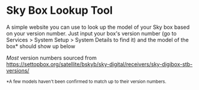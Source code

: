 # Sky Box Lookup Tool

A simple website you can use to look up the model of your Sky box based on your version number.
Just input your box's version number (go to Services > System Setup > System Details to find it) and the model of the box* should show up below

*Most* version numbers sourced from https://settopbox.org/satellite/bskyb/sky-digital/receivers/sky-digibox-stb-versions/

<sup>*A few models haven't been confirmed to match up to their version numbers.</sup>
